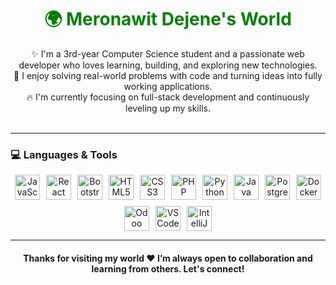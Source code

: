 <h1 align="center" style="color:green;">🌍 Meronawit Dejene's World</h1>

<p align="center"> 
✨ I'm a 3rd-year Computer Science student and a passionate web developer who loves learning, building, and exploring new technologies.<br> 
🚀 I enjoy solving real-world problems with code and turning ideas into fully working applications.<br>
🔥 I'm currently focusing on full-stack development and continuously leveling up my skills.<br><br>
</p>

---

### 💻 Languages & Tools

<p align="center" style="display: flex; flex-wrap: wrap; justify-content: center; gap: 10px;">
  
<a href="https://developer.mozilla.org/en-US/docs/Web/JavaScript" target="_blank" rel="noreferrer">
  <img alt="JavaScript" height="40" src="https://cdn.jsdelivr.net/gh/devicons/devicon/icons/javascript/javascript-plain.svg"/>
</a>

<a href="https://reactjs.org/" target="_blank" rel="noreferrer">
  <img alt="React" height="40" src="https://cdn.jsdelivr.net/gh/devicons/devicon/icons/react/react-original.svg"/>
</a>

<a href="https://getbootstrap.com/" target="_blank" rel="noreferrer">
  <img alt="Bootstrap" height="40" src="https://cdn.jsdelivr.net/gh/devicons/devicon/icons/bootstrap/bootstrap-original.svg"/>
</a>

<a href="https://developer.mozilla.org/en-US/docs/Web/HTML" target="_blank" rel="noreferrer">
  <img alt="HTML5" height="40" src="https://cdn.jsdelivr.net/gh/devicons/devicon/icons/html5/html5-plain.svg"/>
</a>

<a href="https://developer.mozilla.org/en-US/docs/Web/CSS" target="_blank" rel="noreferrer">
  <img alt="CSS3" height="40" src="https://cdn.jsdelivr.net/gh/devicons/devicon/icons/css3/css3-plain.svg"/>
</a>

<a href="https://www.php.net/" target="_blank" rel="noreferrer">
  <img alt="PHP" height="40" src="https://cdn.jsdelivr.net/gh/devicons/devicon/icons/php/php-plain.svg"/>
</a>

<a href="https://www.python.org/" target="_blank" rel="noreferrer">
  <img alt="Python" height="40" src="https://cdn.jsdelivr.net/gh/devicons/devicon/icons/python/python-original.svg"/>
</a>

<a href="https://www.java.com/" target="_blank" rel="noreferrer">
  <img alt="Java" height="40" src="https://cdn.jsdelivr.net/gh/devicons/devicon/icons/java/java-original.svg"/>
</a>

<a href="https://www.postgresql.org/" target="_blank" rel="noreferrer">
  <img alt="PostgreSQL" height="40" src="https://cdn.jsdelivr.net/gh/devicons/devicon/icons/postgresql/postgresql-plain.svg"/>
</a>
<!-- Docker Logo -->
<a href="https://www.docker.com/" target="_blank" rel="noreferrer">
  <img alt="Docker" height="40" src="https://cdn.jsdelivr.net/gh/devicons/devicon/icons/docker/docker-original.svg"/>
</a>

<!-- Odoo Logo -->
<a href="https://www.odoo.com/" target="_blank" rel="noreferrer">
  <img alt="Odoo" height="40" src="https://upload.wikimedia.org/wikipedia/commons/c/c2/Odoo_logo.svg"/>
</a>



<a href="https://code.visualstudio.com/" target="_blank" rel="noreferrer">
  <img alt="VS Code" height="40" src="https://cdn.jsdelivr.net/gh/devicons/devicon/icons/vscode/vscode-original.svg"/>
</a>

<a href="https://www.jetbrains.com/idea/" target="_blank" rel="noreferrer">
  <img alt="IntelliJ IDEA" height="40" src="https://cdn.jsdelivr.net/gh/devicons/devicon/icons/intellij/intellij-original.svg"/>
</a>

</p>

---

<h4 align="center">Thanks for visiting my world ❤️ I’m always open to collaboration and learning from others. Let's connect!</h4>
